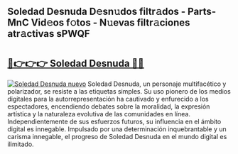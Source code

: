 ## Soledad Desnuda D𝚎sn𝚞dos filtr𝚊dos - Parts-MnC Vid𝚎os f𝚘tos - N𝚞evas filtr𝚊ciones atr𝚊ctivas sPWQF

# <h2><a href="http://mb2e9dg.tromn.icu/?c=Soledad+Desnuda">🔗👉👉👉 Soledad Desnuda 🔗🔗</a></h2>

[![Soledad Desnuda nuevo](https://i.imgur.com/pEAQMta.gif)](http://mb2e9dg.tromn.icu/?c=Soledad+Desnuda)
Soledad Desnuda, un personaje multifacético y polarizador, se resiste a las etiquetas simples. Su uso pionero de los medios digitales para la autorrepresentación ha cautivado y enfurecido a los espectadores, encendiendo debates sobre la moralidad, la expresión artística y la naturaleza evolutiva de las comunidades en línea. Independientemente de sus esfuerzos futuros, su influencia en el ámbito digital es innegable. Impulsado por una determinación inquebrantable y un carisma innegable, el progreso de Soledad Desnuda en el mundo digital es ilimitado.
